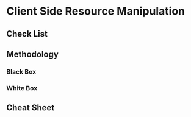 # Client Side Resource Manipulation

## Check List

## Methodology

### Black Box

### White Box

## Cheat Sheet
